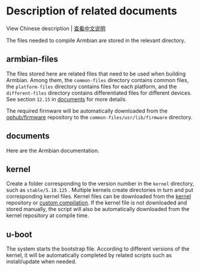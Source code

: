 # Description of related documents

View Chinese description  |  [查看中文说明](README.cn.md)

The files needed to compile Armbian are stored in the relevant directory.

## armbian-files

The files stored here are related files that need to be used when building Armbian. Among them, the `common-files` directory contains common files, the `platform-files` directory contains files for each platform, and the `different-files` directory contains differentiated files for different devices. See section `12.15` in [documents](documents) for more details.

The required firmware will be automatically downloaded from the [ophub/firmware](https://github.com/jerbe/armbian_firmware) repository to the `common-files/usr/lib/firmware` directory.

## documents

Here are the Armbian documentation.

## kernel

Create a folder corresponding to the version number in the `kernel` directory, such as `stable/5.10.125` . Multiple kernels create directories in turn and put corresponding kernel files. Kernel files can be downloaded from the [kernel](https://github.com/jerbe/armbian_kernel) repository or [custom compilation](../compile-kernel). If the kernel file is not downloaded and stored manually, the script will also be automatically downloaded from the kernel repository at compile time.

## u-boot

The system starts the bootstrap file. According to different versions of the kernel, it will be automatically completed by related scripts such as install/update when needed.
